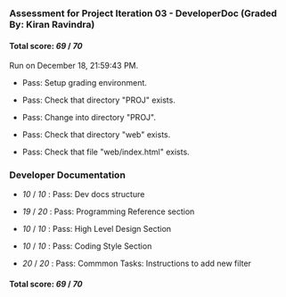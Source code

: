 ### Assessment for Project Iteration 03 - DeveloperDoc (Graded By: Kiran Ravindra)

#### Total score: _69_ / _70_

Run on December 18, 21:59:43 PM.

+ Pass: Setup grading environment.



+ Pass: Check that directory "PROJ" exists.

+ Pass: Change into directory "PROJ".

+ Pass: Check that directory "web" exists.

+ Pass: Check that file "web/index.html" exists.


### Developer Documentation

+  _10_ / _10_ : Pass: Dev docs structure



+  _19_ / _20_ : Pass: Programming Reference section



+  _10_ / _10_ : Pass: High Level Design Section



+  _10_ / _10_ : Pass: Coding Style Section



+  _20_ / _20_ : Pass: Commmon Tasks: Instructions to add new filter



#### Total score: _69_ / _70_


